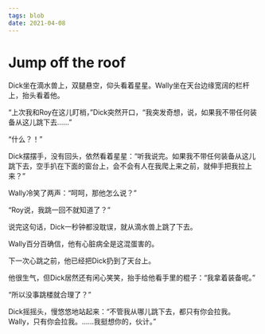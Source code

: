```yaml
---
tags: blob
date: 2021-04-08
---
```


# Jump off the roof

Dick坐在滴水兽上，双腿悬空，仰头看着星星。Wally坐在天台边缘宽阔的栏杆上，抬头看着他。

“上次我和Roy在这儿盯梢，”Dick突然开口，“我突发奇想，说，如果我不带任何装备从这儿跳下去……”

“什么？！”

Dick摆摆手，没有回头，依然看着星星：“听我说完。如果我不带任何装备从这儿跳下去，空手扒在下面的窗台上，会不会有人在我爬上来之前，就伸手把我拉上来？”

Wally冷笑了两声：“呵呵，那他怎么说？”

“Roy说，我跳一回不就知道了？”

说完这句话，Dick一秒钟都没耽误，就从滴水兽上跳了下去。

Wally百分百确信，他有心脏病全是这混蛋害的。

下一次心跳之前，他已经把Dick扔到了天台上。

他很生气，但Dick居然还有闲心笑笑，抬手给他看手里的棍子：“我拿着装备呢。”

“所以没事跳楼就合理了？”

Dick摇摇头，慢悠悠地站起来：“不管我从哪儿跳下去，都只有你会拉我。Wally，只有你会拉我。……我挺想你的，伙计。”
